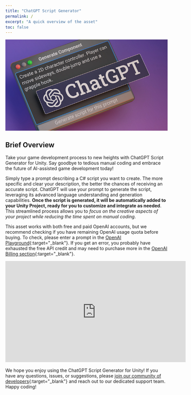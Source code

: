 ```yaml
---
title: "ChatGPT Script Generator"
permalink: /
excerpt: "A quick overview of the asset"
toc: false
---
```


<!--
**<span style="font-size:larger;">[Full documentation online](https://chatgpt.dustyroom.com)</span>**<br/>We strongly encourage you to read the documentation online. It is much more readable and contains more information than this page.
{: .notice--warning}
-->

![](../assets/images/banners/sg-banner-1.png)

## Brief Overview
Take your game development process to new heights with ChatGPT Script Generator for Unity. Say goodbye to tedious manual coding and embrace the future of AI-assisted game development today!

Simply type a prompt describing a C# script you want to create. The more specific and clear your description, the better the chances of receiving an accurate script. ChatGPT will use your prompt to generate the script, leveraging its advanced language understanding and generation capabilities. **Once the script is generated, it will be automatically added to your Unity Project, ready for you to customize and integrate as needed**. This streamlined process allows you to _focus on the creative aspects of your project while reducing the time spent on manual coding_.

This asset works with both free and paid OpenAI accounts, but we recommend checking if you have remaining OpenAI usage quota before buying. To check, please enter a prompt in the [OpenAI Playground](https://platform.openai.com/playground){:target="_blank"}. If you get an error, you probably have exhausted the free API credit and may need to purchase more in the [OpenAI Billing section](https://platform.openai.com/account/billing/overview){:target="_blank"}.

<iframe width="560" height="315" src="https://youtu.be/cNq-uCBq5yU" title="YouTube video player" frameborder="0" allow="accelerometer; autoplay; clipboard-write; encrypted-media; gyroscope; picture-in-picture" allowfullscreen></iframe> 

We hope you enjoy using the ChatGPT Script Generator for Unity! If you have any questions, issues, or suggestions, please [join our community of developers](https://discord.gg/GBAeuWC9qS){:target="_blank"} and reach out to our dedicated support team. Happy coding!

